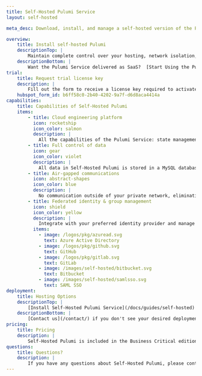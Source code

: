 ```yaml
---
title: Self-Hosted Pulumi Service
layout: self-hosted

meta_desc: Download, install, and manage a self-hosted version of the Pulumi Service.

overview:
    title: Install self-hosted Pulumi
    descriptionTop: |
        Maintain complete control over your hosting, network isolation, identity, and data ownership to satisfy compliance requirements.  [Request a license key](#self-hosted-trial) to start a free trial today.
    descriptionBottom: |
        Want the Pulumi Service delivered as SaaS?  [Start Using the Pulumi Service for free](https://app.pulumi.com/signin).
trial:
    title: Request trial license key
    description: |
        Fill out the form to receive a license key required to activate your free 30 day Self-Hosted Pulumi trial.
    hubspot_form_id: b6ff58c0-2b40-4202-9a7f-d6d8aca4414a
capabilities:
    title: Capabilities of Self-Hosted Pulumi
    items:
        - title: Cloud engineering platform
          icon: rocketship
          icon_color: salmon
          description: |
            All the capabilities of the Pulumi Service: state management, role-based access controls, policy and compliance guardrails.
        - title: Full control of data
          icon: gear
          icon_color: violet
          description: |
            All data in Self-Hosted Pulumi is stored in a MySQL database and an encrypted object store within your own network.
        - title: Air-gapped communications
          icon: abstract-shapes
          icon_color: blue
          description: |
            No communication outside of your private network, eliminating all communication over the public internet.
        - title: Federated identity & group management
          icon: shield
          icon_color: yellow
          description: |
            Integrate with your preferred identity provider and manage permissions across your organization.
          items:
            - image: /logos/pkg/azuread.svg
              text: Azure Active Directory
            - image: /logos/pkg/github.svg
              text: GitHub
            - image: /logos/pkg/gitlab.svg
              text: GitLab
            - image: /images/self-hosted/bitbucket.svg
              text: Bitbucket
            - image: /images/self-hosted/samlsso.svg
              text: SAML SSO
deployment:
    title: Hosting Options
    descriptionTop: |
        [Install Self-Hosted Pulumi Service](/docs/guides/self-hosted) in any on-premises or cloud provider environment or run in air-gapped environments, including those requiring FedRAMP.
    descriptionBottom: |
        [Contact us](/contact/) if you don't see your desired deployment option.
pricing:
    title: Pricing
    description: |
        Self-Hosted Pulumi is included in the Business Critical edition of Pulumi and provided as a free 30 day trial.
questions:
    title: Questions?
    description: |
        If you have any questions about Self-Hosted Pulumi, please contact us or visit the self-hosted docs.
---
```


